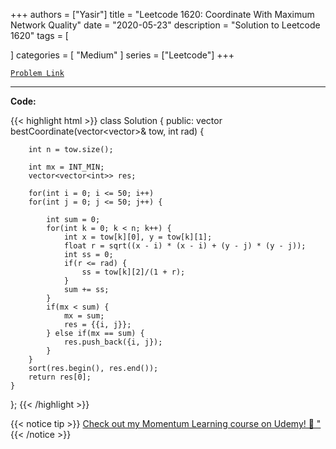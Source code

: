 
+++
authors = ["Yasir"]
title = "Leetcode 1620: Coordinate With Maximum Network Quality"
date = "2020-05-23"
description = "Solution to Leetcode 1620"
tags = [
    
]
categories = [
    "Medium"
]
series = ["Leetcode"]
+++



[`Problem Link`](https://leetcode.com/problems/coordinate-with-maximum-network-quality/description/)

---

**Code:**

{{< highlight html >}}
class Solution {
public:
    vector<int> bestCoordinate(vector<vector<int>>& tow, int rad) {
        
        int n = tow.size();
    
        int mx = INT_MIN;
        vector<vector<int>> res;
        
        for(int i = 0; i <= 50; i++)
        for(int j = 0; j <= 50; j++) {
            
            int sum = 0;
            for(int k = 0; k < n; k++) {
                int x = tow[k][0], y = tow[k][1];
                float r = sqrt((x - i) * (x - i) + (y - j) * (y - j));
                int ss = 0;
                if(r <= rad) {
                    ss = tow[k][2]/(1 + r);
                }
                sum += ss;
            }
            if(mx < sum) {
                mx = sum;
                res = {{i, j}};
            } else if(mx == sum) {
                res.push_back({i, j});
            }
        }
        sort(res.begin(), res.end());
        return res[0];
    }
};
{{< /highlight >}}


{{< notice tip >}}
[Check out my Momentum Learning course on Udemy! 🚀 "](https://www.udemy.com/course/blind-75-the-data-structures-and-algorithms-essentials/)
{{< /notice >}}

